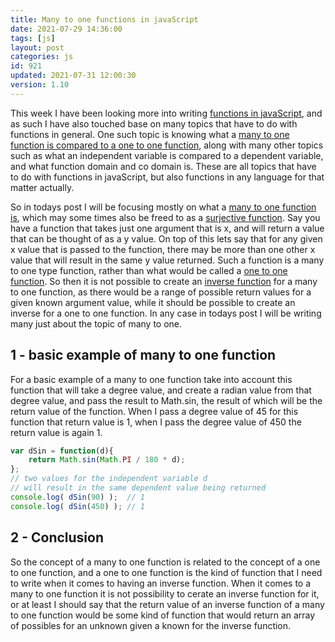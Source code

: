 ```yaml
---
title: Many to one functions in javaScript
date: 2021-07-29 14:36:00
tags: [js]
layout: post
categories: js
id: 921
updated: 2021-07-31 12:00:30
version: 1.10
---
```


This week I have been looking more into writing [functions in javaScript](/2019/12/26/js-function/), and as such I have also touched base on many topics that have to do with functions in general. One such topic is knowing what a [many to one function is compared to a one to one function](https://www.quora.com/What-are-one-to-one-and-many-to-one-functions), along with many other topics such as what an independent variable is compared to a dependent variable, and what function domain and co domain is. These are all topics that have to do with functions in javaScript, but also functions in any language for that matter actually.

So in todays post I will be focusing mostly on what a [many to one function is](https://mathworld.wolfram.com/Many-to-One.html), which may some times also be freed to as a [surjective function](https://en.wikipedia.org/wiki/Surjective_function). Say you have a function that takes just one argument that is x, and will return a value that can be thought of as a y value. On top of this lets say that for any given x value that is passed to the function, there may be more than one other x value that will result in the same y value returned. Such a function is a many to one type function, rather than what would be called a [one to one function](/2021/07/30/js-function-one-to-one/). So then it is not possible to create an [inverse function](/2021/07/23/js-function-inverse/) for a many to one function, as there would be a range of possible return values for a given known argument value, while it should be possible to create an inverse for a one to one function. In any case in todays post I will be writing many just about the topic of many to one.

<!-- more -->

## 1 - basic example of many to one function

For a basic example of a many to one function take into account this function that will take a degree value, and create a radian value from that degree value, and pass the result to Math.sin, the result of which will be the return value of the function. When I pass a degree value of 45 for this function that return value is 1, when I pass the degree value of 450 the return value is again 1.

```js
var dSin = function(d){
    return Math.sin(Math.PI / 180 * d);
};
// two values for the independent variable d
// will result in the same dependent value being returned
console.log( dSin(90) );  // 1
console.log( dSin(450) ); // 1
```

## 2 - Conclusion

So the concept of a many to one function is related to the concept of a one to one function, and a one to one function is the kind of function that I need to write when it comes to having an inverse function. When it comes to a many to one function it is not possibility to cerate an inverse function for it, or at least I should say that the return value of an inverse function of a many to one function would be some kind of function that would return an array of possibles for an unknown given a known for the inverse function.
